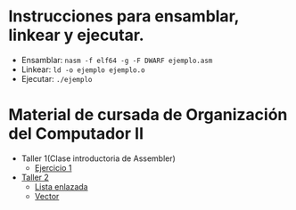 # Instrucciones para ensamblar, linkear y ejecutar.

- Ensamblar: `nasm -f elf64 -g -F DWARF ejemplo.asm`
- Linkear: `ld -o ejemplo ejemplo.o`
- Ejecutar: `./ejemplo`

# Material de cursada de Organización del Computador II

- Taller 1(Clase introductoria de Assembler)
	- [Ejercicio 1](Práctica_Assembler_1)
- [Taller 2](/Practica_2/)
	- [Lista enlazada](Practica_2/lista_enlazada.c)
	- [Vector](Practica_2/vector.c)
